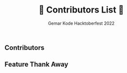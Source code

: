 <h1 align="center">🎉 Contributors List 🎉</h3>
<p align="center">Gemar Kode Hacktoberfest 2022</p>
<br />

## Contributors

<!-- readme: ImgBotApp/- -start -->
<!-- readme: ImgBotApp/- -end -->

## Feature Thank Away

<!-- readme: rizkytegar -start -->
<!-- readme: rizkytegar -end -->
